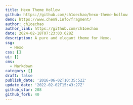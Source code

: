 ```yaml
---
title: Hexo Theme Hollow
github: https://github.com/ch1oechao/hexo-theme-hollow
demo: https://www.chen9.info/fragment/
author: ch1oechao
author_link: https://github.com/ch1oechao
date: 2024-02-18T07:23:03.628Z
description: A pure and elegant theme for Hexo.
ssg:
  - Hexo
css: []
ui: []
cms:
  - Markdown
category: []
draft: false
publish_date: '2016-06-02T10:35:52Z'
update_date: '2022-02-02T15:43:27Z'
github_star: 208
github_fork: 40
---
```

